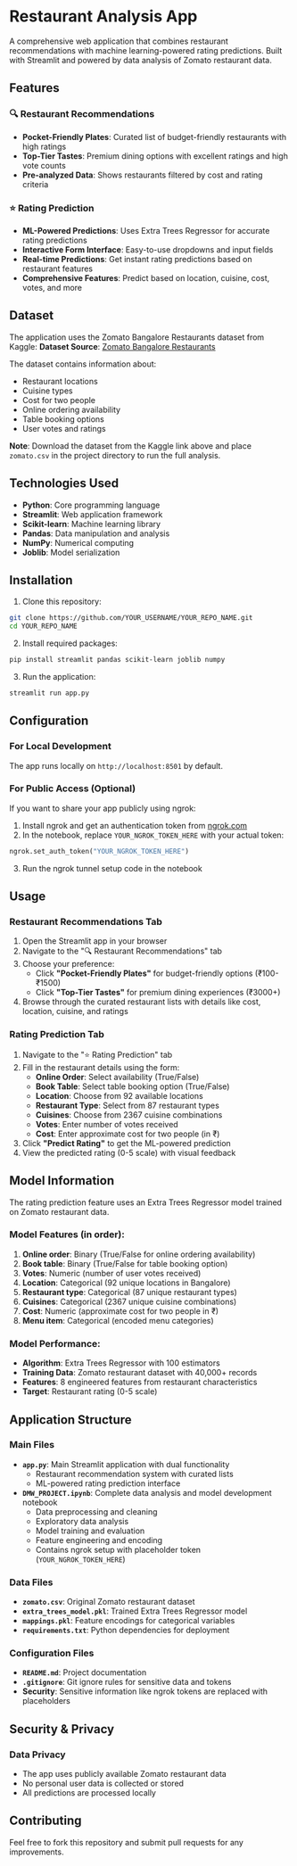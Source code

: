 # Restaurant Analysis App

A comprehensive web application that combines restaurant recommendations with machine learning-powered rating predictions. Built with Streamlit and powered by data analysis of Zomato restaurant data.

## Features

### 🔍 Restaurant Recommendations
- **Pocket-Friendly Plates**: Curated list of budget-friendly restaurants with high ratings
- **Top-Tier Tastes**: Premium dining options with excellent ratings and high vote counts
- **Pre-analyzed Data**: Shows restaurants filtered by cost and rating criteria

### ⭐ Rating Prediction
- **ML-Powered Predictions**: Uses Extra Trees Regressor for accurate rating predictions
- **Interactive Form Interface**: Easy-to-use dropdowns and input fields
- **Real-time Predictions**: Get instant rating predictions based on restaurant features
- **Comprehensive Features**: Predict based on location, cuisine, cost, votes, and more

## Dataset

The application uses the Zomato Bangalore Restaurants dataset from Kaggle:
**Dataset Source**: [Zomato Bangalore Restaurants](https://www.kaggle.com/datasets/himanshupoddar/zomato-bangalore-restaurants)

The dataset contains information about:
- Restaurant locations
- Cuisine types
- Cost for two people
- Online ordering availability
- Table booking options
- User votes and ratings

**Note**: Download the dataset from the Kaggle link above and place `zomato.csv` in the project directory to run the full analysis.

## Technologies Used

- **Python**: Core programming language
- **Streamlit**: Web application framework
- **Scikit-learn**: Machine learning library
- **Pandas**: Data manipulation and analysis
- **NumPy**: Numerical computing
- **Joblib**: Model serialization

## Installation

1. Clone this repository:
```bash
git clone https://github.com/YOUR_USERNAME/YOUR_REPO_NAME.git
cd YOUR_REPO_NAME
```

2. Install required packages:
```bash
pip install streamlit pandas scikit-learn joblib numpy
```

3. Run the application:
```bash
streamlit run app.py
```

## Configuration

### For Local Development
The app runs locally on `http://localhost:8501` by default.

### For Public Access (Optional)
If you want to share your app publicly using ngrok:

1. Install ngrok and get an authentication token from [ngrok.com](https://ngrok.com)
2. In the notebook, replace `YOUR_NGROK_TOKEN_HERE` with your actual token:
```python
ngrok.set_auth_token("YOUR_NGROK_TOKEN_HERE")
```
3. Run the ngrok tunnel setup code in the notebook


## Usage

### Restaurant Recommendations Tab
1. Open the Streamlit app in your browser
2. Navigate to the "🔍 Restaurant Recommendations" tab
3. Choose your preference:
   - Click **"Pocket-Friendly Plates"** for budget-friendly options (₹100-₹1500)
   - Click **"Top-Tier Tastes"** for premium dining experiences (₹3000+)
4. Browse through the curated restaurant lists with details like cost, location, cuisine, and ratings

### Rating Prediction Tab
1. Navigate to the "⭐ Rating Prediction" tab
2. Fill in the restaurant details using the form:
   - **Online Order**: Select availability (True/False)
   - **Book Table**: Select table booking option (True/False)
   - **Location**: Choose from 92 available locations
   - **Restaurant Type**: Select from 87 restaurant types
   - **Cuisines**: Choose from 2367 cuisine combinations
   - **Votes**: Enter number of votes received
   - **Cost**: Enter approximate cost for two people (in ₹)
3. Click **"Predict Rating"** to get the ML-powered prediction
4. View the predicted rating (0-5 scale) with visual feedback

## Model Information

The rating prediction feature uses an Extra Trees Regressor model trained on Zomato restaurant data.

### Model Features (in order):
1. **Online order**: Binary (True/False for online ordering availability)
2. **Book table**: Binary (True/False for table booking option)
3. **Votes**: Numeric (number of user votes received)
4. **Location**: Categorical (92 unique locations in Bangalore)
5. **Restaurant type**: Categorical (87 unique restaurant types)
6. **Cuisines**: Categorical (2367 unique cuisine combinations)
7. **Cost**: Numeric (approximate cost for two people in ₹)
8. **Menu item**: Categorical (encoded menu categories)

### Model Performance:
- **Algorithm**: Extra Trees Regressor with 100 estimators
- **Training Data**: Zomato restaurant dataset with 40,000+ records
- **Features**: 8 engineered features from restaurant characteristics
- **Target**: Restaurant rating (0-5 scale)

## Application Structure

### Main Files
- **`app.py`**: Main Streamlit application with dual functionality
  - Restaurant recommendation system with curated lists
  - ML-powered rating prediction interface
- **`DMW_PROJECT.ipynb`**: Complete data analysis and model development notebook
  - Data preprocessing and cleaning
  - Exploratory data analysis
  - Model training and evaluation
  - Feature engineering and encoding
  - Contains ngrok setup with placeholder token (`YOUR_NGROK_TOKEN_HERE`)

### Data Files
- **`zomato.csv`**: Original Zomato restaurant dataset
- **`extra_trees_model.pkl`**: Trained Extra Trees Regressor model
- **`mappings.pkl`**: Feature encodings for categorical variables
- **`requirements.txt`**: Python dependencies for deployment

### Configuration Files
- **`README.md`**: Project documentation
- **`.gitignore`**: Git ignore rules for sensitive data and tokens
- **Security**: Sensitive information like ngrok tokens are replaced with placeholders

## Security & Privacy


### Data Privacy
- The app uses publicly available Zomato restaurant data
- No personal user data is collected or stored
- All predictions are processed locally

## Contributing

Feel free to fork this repository and submit pull requests for any improvements.
